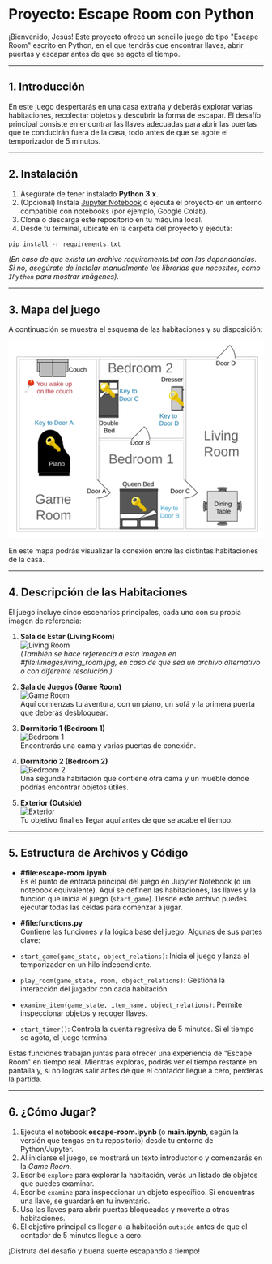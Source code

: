 # Proyecto: Escape Room con Python

¡Bienvenido, Jesús! Este proyecto ofrece un sencillo juego de tipo "Escape Room" escrito en Python, en el que tendrás que encontrar llaves, abrir puertas y escapar antes de que se agote el tiempo.

---

## 1. Introducción

En este juego despertarás en una casa extraña y deberás explorar varias habitaciones, recolectar objetos y descubrir la forma de escapar. El desafío principal consiste en encontrar las llaves adecuadas para abrir las puertas que te conducirán fuera de la casa, todo antes de que se agote el temporizador de 5 minutos.

---

## 2. Instalación

1. Asegúrate de tener instalado **Python 3.x**.
2. (Opcional) Instala [Jupyter Notebook](https://jupyter.org/) o ejecuta el proyecto en un entorno compatible con notebooks (por ejemplo, Google Colab).
3. Clona o descarga este repositorio en tu máquina local.
4. Desde tu terminal, ubícate en la carpeta del proyecto y ejecuta:

``` python
pip install -r requirements.txt
```

*(En caso de que exista un archivo requirements.txt con las dependencias. Si no, asegúrate de instalar manualmente las librerías que necesites, como `IPython` para mostrar imágenes).*

---

## 3. Mapa del juego

A continuación se muestra el esquema de las habitaciones y su disposición:

![Mapa del juego](images/map.jpg)

En este mapa podrás visualizar la conexión entre las distintas habitaciones de la casa.

---

## 4. Descripción de las Habitaciones

El juego incluye cinco escenarios principales, cada uno con su propia imagen de referencia:

1. **Sala de Estar (Living Room)**  
![Living Room](images/living_room.jpg)  
*(También se hace referencia a esta imagen en #file:limages/iving_room.jpg, en caso de que sea un archivo alternativo o con diferente resolución.)*

2. **Sala de Juegos (Game Room)**  
![Game Room](images/game_room.jpg)  
Aquí comienzas tu aventura, con un piano, un sofá y la primera puerta que deberás desbloquear.

3. **Dormitorio 1 (Bedroom 1)**  
![Bedroom 1](images/bedroom1.jpg)  
Encontrarás una cama y varias puertas de conexión.

4. **Dormitorio 2 (Bedroom 2)**  
![Bedroom 2](images/bedroom2.jpg)  
Una segunda habitación que contiene otra cama y un mueble donde podrías encontrar objetos útiles.

5. **Exterior (Outside)**  
![Exterior](images/outside.jpg)  
Tu objetivo final es llegar aquí antes de que se acabe el tiempo.

---

## 5. Estructura de Archivos y Código

- **#file:escape-room.ipynb**  
Es el punto de entrada principal del juego en Jupyter Notebook (o un notebook equivalente). Aquí se definen las habitaciones, las llaves y la función que inicia el juego (`start_game`). Desde este archivo puedes ejecutar todas las celdas para comenzar a jugar.

- **#file:functions.py**  
Contiene las funciones y la lógica base del juego. Algunas de sus partes clave:
- `start_game(game_state, object_relations)`: Inicia el juego y lanza el temporizador en un hilo independiente.
- `play_room(game_state, room, object_relations)`: Gestiona la interacción del jugador con cada habitación.
- `examine_item(game_state, item_name, object_relations)`: Permite inspeccionar objetos y recoger llaves.
- `start_timer()`: Controla la cuenta regresiva de 5 minutos. Si el tiempo se agota, el juego termina.

Estas funciones trabajan juntas para ofrecer una experiencia de "Escape Room" en tiempo real. Mientras exploras, podrás ver el tiempo restante en pantalla y, si no logras salir antes de que el contador llegue a cero, perderás la partida.

---

## 6. ¿Cómo Jugar?

1. Ejecuta el notebook **escape-room.ipynb** (o **main.ipynb**, según la versión que tengas en tu repositorio) desde tu entorno de Python/Jupyter.
2. Al iniciarse el juego, se mostrará un texto introductorio y comenzarás en la *Game Room*.
3. Escribe `explore` para explorar la habitación, verás un listado de objetos que puedes examinar.
4. Escribe `examine` para inspeccionar un objeto específico. Si encuentras una llave, se guardará en tu inventario.
5. Usa las llaves para abrir puertas bloqueadas y moverte a otras habitaciones.
6. El objetivo principal es llegar a la habitación `outside` antes de que el contador de 5 minutos llegue a cero.

¡Disfruta del desafío y buena suerte escapando a tiempo!
